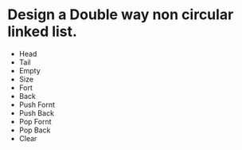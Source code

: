# Design a Double way non circular linked list.

* Head
* Tail
* Empty
* Size 
* Fort
* Back
* Push Fornt
* Push Back
* Pop Fornt
* Pop Back
* Clear

